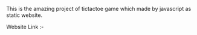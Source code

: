 This is the amazing project of tictactoe game which made by javascript as static website.

Website Link :- 

